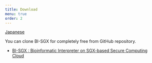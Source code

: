 ```yaml
---
title: Download
menu: true
order: 2
---
```


[Japanese](/docs/download_ja.md)

You can clone BI-SGX for completely free from GitHub repository.
* [BI-SGX : Bioinformatic Interpreter on SGX-based Secure Computing Cloud](https://github.com/hello31337/BI-SGX)
